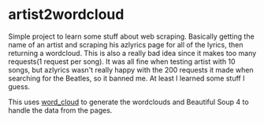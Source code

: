 # artist2wordcloud

Simple project to learn some stuff about web scraping. Basically getting the name of an artist and scraping his azlyrics page for all of the lyrics, then returning a wordcloud. This is also a really bad idea since it makes too many requests(1 request per song). It was all fine when testing artist with 10 songs, but azlyrics wasn't really happy with the 200 requests it made when searching for the Beatles, so it banned me. At least I learned some stuff I guess.

This uses [word_cloud](https://github.com/amueller/word_cloud) to generate the wordclouds and Beautiful Soup 4 to handle the data from the pages.

